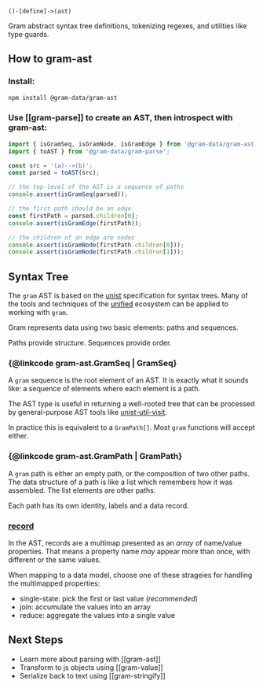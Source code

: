 `()-[define]->(ast)`

Gram abstract syntax tree definitions, tokenizing regexes, and utilities like type guards.

## How to gram-ast

### Install:

```bash
npm install @gram-data/gram-ast
```

### Use [[gram-parse]] to create an AST, then introspect with gram-ast:

```TypeScript
import { isGramSeq, isGramNode, isGramEdge } from '@gram-data/gram-ast';
import { toAST } from '@gram-data/gram-parse';  

const src = '(a)-->(b)';
const parsed = toAST(src);

// the top-level of the AST is a sequence of paths
console.assert(isGramSeq(parsed));

// the first path should be an edge
const firstPath = parsed.children[0];
console.assert(isGramEdge(firstPath));

// the children of an edge are nodes
console.assert(isGramNode(firstPath.children[0]));
console.assert(isGramNode(firstPath.children[1]));
```

## Syntax Tree

The `gram` AST is based on the [unist](https://github.com/syntax-tree/unist) specification
for syntax trees. Many of the tools and techniques of the [unified](https://unifiedjs.com)
ecosystem can be applied to working with `gram`.

Gram represents data using two basic elements: paths and sequences.

Paths provide structure. Sequences provide order.

### {@linkcode gram-ast.GramSeq | GramSeq}

A `gram` sequence is the root element of an AST.
It is exactly what it sounds like: a sequence of elements where
each element is a path.

The AST type is useful in returning a well-rooted tree that can be processed
by general-purpose AST tools like [unist-util-visit](https://github.com/syntax-tree/unist-util-visit).

In practice this is equivalent to a `GramPath[]`. Most `gram` functions will accept either.

### {@linkcode gram-ast.GramPath | GramPath}

A `gram` path is either an empty path, or the composition of two other paths.
The data structure of a path is like a list which remembers how it was assembled.
The list elements are other paths.

Each path has its own identity, labels and a data record.

### [record](../interfaces/gram_ast.gramrecord-1.html)

In the AST, records are a multimap presented as an _array_ of name/value
properties. That means a property name _may_ appear more than once, with
different or the same values.

When mapping to a data model, choose one of these strageies for handling the
multimapped properties:

- single-state: pick the first or last value (_recommended_)
- join: accumulate the values into an array
- reduce: aggregate the values into a single value

## Next Steps

- Learn more about parsing with [[gram-ast]]
- Transform to js objects using [[gram-value]]
- Serialize back to text using [[gram-stringify]]
